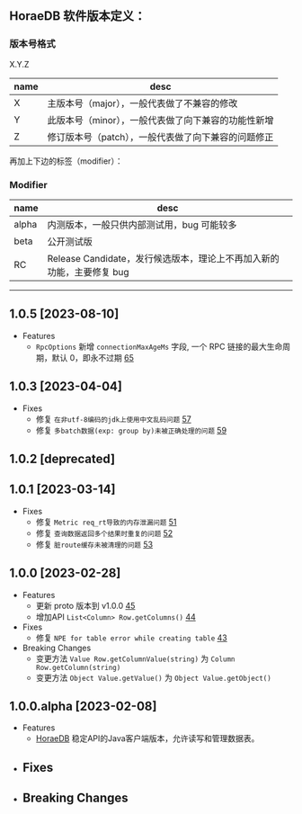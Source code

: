 ## HoraeDB 软件版本定义：

### 版本号格式
X.Y.Z

| name | desc                         |
|------|------------------------------|
| X    | 主版本号（major），一般代表做了不兼容的修改     |
| Y    | 此版本号（minor），一般代表做了向下兼容的功能性新增 |
| Z    | 修订版本号（patch），一般代表做了向下兼容的问题修正 |

再加上下边的标签（modifier）：
### Modifier
| name  | desc |
|-------| --- |
| alpha | 内测版本，一般只供内部测试用，bug 可能较多 |
| beta  | 公开测试版 |
| RC    | Release Candidate，发行候选版本，理论上不再加入新的功能，主要修复 bug |

---
## 1.0.5 [2023-08-10]
- Features
  - `RpcOptions` 新增 `connectionMaxAgeMs` 字段, 一个 RPC 链接的最大生命周期，默认 0，即永不过期 [65](https://github.com/CeresDB/horaedb-client-java/pull/65)
## 1.0.3 [2023-04-04]
- Fixes
  - 修复 `在非utf-8编码的jdk上使用中文乱码问题` [57](https://github.com/CeresDB/horaedb-client-java/pull/57)
  - 修复 `多batch数据(exp: group by)未被正确处理的问题` [59](https://github.com/CeresDB/horaedb-client-java/pull/59)

## 1.0.2 [deprecated]

## 1.0.1 [2023-03-14]
- Fixes
  - 修复 `Metric req_rt导致的内存泄漏问题` [51](https://github.com/CeresDB/horaedb-client-java/pull/51)
  - 修复 `查询数据返回多个结果时重复的问题` [52](https://github.com/CeresDB/horaedb-client-java/pull/52)
  - 修复 `脏route缓存未被清理的问题` [53](https://github.com/CeresDB/horaedb-client-java/pull/53)

## 1.0.0 [2023-02-28]
- Features
  - 更新 proto 版本到 v1.0.0 [45](https://github.com/CeresDB/horaedb-client-java/pull/45)
  - 增加API `List<Column> Row.getColumns()` [44](https://github.com/CeresDB/horaedb-client-java/pull/44)
- Fixes
  - 修复 `NPE for table error while creating table` [43](https://github.com/CeresDB/horaedb-client-java/pull/43)
- Breaking Changes
  - 变更方法 `Value Row.getColumnValue(string)` 为 `Column Row.getColumn(string)`
  - 变更方法 `Object Value.getValue()` 为 `Object Value.getObject()`

## 1.0.0.alpha [2023-02-08]
- Features
  - [HoraeDB](https://github.com/CeresDB/horaedb/tree/main) 稳定API的Java客户端版本，允许读写和管理数据表。
- Fixes
  -
- Breaking Changes
  -
